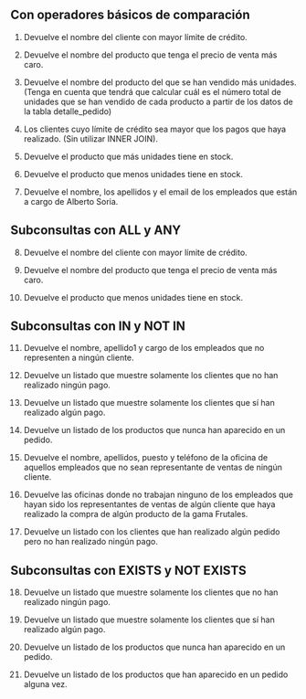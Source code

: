 ## Con operadores básicos de comparación
1. Devuelve el nombre del cliente con mayor límite de crédito.

2. Devuelve el nombre del producto que tenga el precio de venta más caro.

3. Devuelve el nombre del producto del que se han vendido más unidades. (Tenga en cuenta que tendrá que calcular cuál es el número total de unidades que se han vendido de cada producto a partir de los datos de la tabla detalle_pedido)

4. Los clientes cuyo límite de crédito sea mayor que los pagos que haya realizado. (Sin utilizar INNER JOIN).

5. Devuelve el producto que más unidades tiene en stock.

6. Devuelve el producto que menos unidades tiene en stock.

7. Devuelve el nombre, los apellidos y el email de los empleados que están a cargo de Alberto Soria.

## Subconsultas con ALL y ANY
8. Devuelve el nombre del cliente con mayor límite de crédito.

9. Devuelve el nombre del producto que tenga el precio de venta más caro.

10. Devuelve el producto que menos unidades tiene en stock.

## Subconsultas con IN y NOT IN
11. Devuelve el nombre, apellido1 y cargo de los empleados que no representen a ningún cliente.

12. Devuelve un listado que muestre solamente los clientes que no han realizado ningún pago.

13. Devuelve un listado que muestre solamente los clientes que sí han realizado algún pago.

14. Devuelve un listado de los productos que nunca han aparecido en un pedido.

15. Devuelve el nombre, apellidos, puesto y teléfono de la oficina de aquellos empleados que no sean representante de ventas de ningún cliente.

16. Devuelve las oficinas donde no trabajan ninguno de los empleados que hayan sido los representantes de ventas de algún cliente que haya realizado la compra de algún producto de la gama Frutales.

17. Devuelve un listado con los clientes que han realizado algún pedido pero no han realizado ningún pago.

## Subconsultas con EXISTS y NOT EXISTS
18. Devuelve un listado que muestre solamente los clientes que no han realizado ningún pago.

19. Devuelve un listado que muestre solamente los clientes que sí han realizado algún pago.

20. Devuelve un listado de los productos que nunca han aparecido en un pedido.

21. Devuelve un listado de los productos que han aparecido en un pedido alguna vez.
